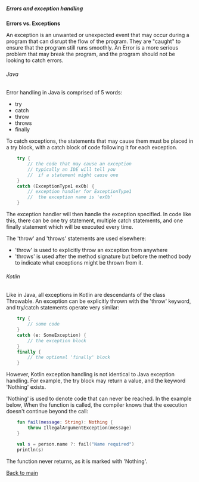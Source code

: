 ##### Errors and exception handling

**Errors vs. Exceptions**

An exception is an unwanted or unexpected event that may occur during a program that can disrupt the flow of the program. They are "caught" to ensure that the program still runs smoothly. An Error is a more serious problem that may break the program, and the program should not be looking to catch errors.

###### Java

Error handling in Java is comprised of 5 words:
- try
- catch
- throw
- throws
- finally

To catch exceptions, the statements that may cause them must be placed in a try block, with a catch block of code following it for each exception.

```Java
    try {
        // the code that may cause an exception
        // typically an IDE will tell you
        //  if a statement might cause one
    }
    catch (ExceptionType1 exOb) {
        // exception handler for ExceptionType1
        //  the exception name is 'exOb'
    }
```

The exception handler will then handle the exception specified. In code like this, there can be one try statement, multiple catch statements, and one finally statement which will be executed every time.

The 'throw' and 'throws' statements are used elsewhere:
- 'throw' is used to explicitly throw an exception from anywhere
- 'throws' is used after the method signature but before the method body to indicate what exceptions might be thrown from it.

###### Kotlin

Like in Java, all exceptions in Kotlin are descendants of the class Throwable. An exception can be explicitly thrown with the 'throw' keyword, and try/catch statements operate very similar:

```Kotlin
    try {
        // some code
    }
    catch (e: SomeException) {
        // the exception block
    }
    finally {
        // the optional 'finally' block
    }
```

However, Kotlin exception handling is not identical to Java exception handling. For example, the try block may return a value, and the keyword 'Nothing' exists.

'Nothing' is used to denote code that can never be reached. In the example below, When the function is called, the compiler knows that the execution doesn't continue beyond the call:
```Kotlin
    fun fail(message: String): Nothing {
        throw IllegalArgumentException(message)
    }

    val s = person.name ?: fail("Name required")
    println(s)
```
The function never returns, as it is marked with 'Nothing'.

[Back to main](../README.md)
